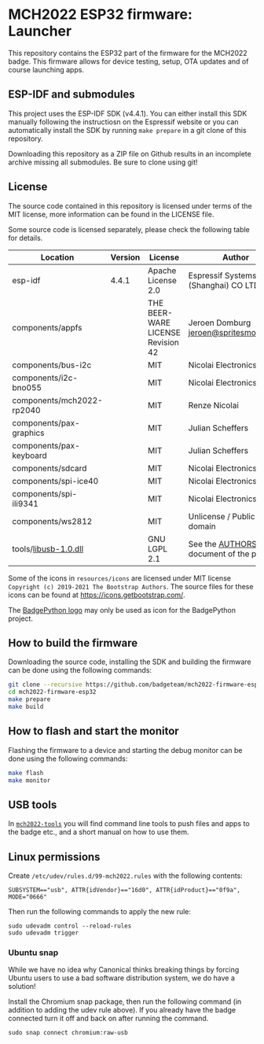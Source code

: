 # MCH2022 ESP32 firmware: Launcher

This repository contains the ESP32 part of the firmware for the MCH2022 badge. This firmware allows for device testing, setup, OTA updates and of course launching apps.

## ESP-IDF and submodules

This project uses the ESP-IDF SDK (v4.4.1). You can either install this SDK manually following the instructiosn on the Espressif website or you can automatically install the SDK by running `make prepare` in a git clone of this repository.

Downloading this repository as a ZIP file on Github results in an incomplete archive missing all submodules. Be sure to clone using git!

## License

The source code contained in this repository is licensed under terms of the MIT license, more information can be found in the LICENSE file.

Some source code is licensed separately, please check the following table for details.

| Location                    | Version     | License                           | Author                                                                                          |
|-----------------------------|-------------|-----------------------------------|-------------------------------------------------------------------------------------------------|
| esp-idf                     | 4.4.1       | Apache License 2.0                | Espressif Systems (Shanghai) CO LTD                                                             |
| components/appfs            |             | THE BEER-WARE LICENSE Revision 42 | Jeroen Domburg <jeroen@spritesmods.com>                                                         |
| components/bus-i2c          |             | MIT                               | Nicolai Electronics                                                                             |
| components/i2c-bno055       |             | MIT                               | Nicolai Electronics                                                                             |
| components/mch2022-rp2040   |             | MIT                               | Renze Nicolai                                                                                   |
| components/pax-graphics     |             | MIT                               | Julian Scheffers                                                                                |
| components/pax-keyboard     |             | MIT                               | Julian Scheffers                                                                                |
| components/sdcard           |             | MIT                               | Nicolai Electronics                                                                             |
| components/spi-ice40        |             | MIT                               | Nicolai Electronics                                                                             |
| components/spi-ili9341      |             | MIT                               | Nicolai Electronics                                                                             |
| components/ws2812           |             | MIT                               | Unlicense / Public domain                                                                       |
| tools/[libusb-1.0.dll]      |             | GNU LGPL 2.1                      | See the [AUTHORS](https://github.com/libusb/libusb/blob/master/AUTHORS) document of the project |

[libusb-1.0.dll]: https://libusb.info

Some of the icons in `resources/icons` are licensed under MIT license `Copyright (c) 2019-2021 The Bootstrap Authors`. The source files for these icons can be found at https://icons.getbootstrap.com/.

The [BadgePython logo](resources/icons/python.png) may only be used as icon for the BadgePython project.

## How to build the firmware

Downloading the source code, installing the SDK and building the firmware can be done using the following commands:

```sh
git clone --recursive https://github.com/badgeteam/mch2022-firmware-esp32
cd mch2022-firmware-esp32
make prepare
make build
```

## How to flash and start the monitor

Flashing the firmware to a device and starting the debug monitor can be done using the following commands:

```sh
make flash
make monitor
```

## USB tools
In [`mch2022-tools`](https://github.com/badgeteam/mch2022-tools) you will find command line tools to push files and apps to the badge etc., and a short manual on how to use them.

## Linux permissions
Create `/etc/udev/rules.d/99-mch2022.rules` with the following contents:

```
SUBSYSTEM=="usb", ATTR{idVendor}=="16d0", ATTR{idProduct}=="0f9a", MODE="0666"
```

Then run the following commands to apply the new rule:

```
sudo udevadm control --reload-rules
sudo udevadm trigger
```

### Ubuntu snap
While we have no idea why Canonical thinks breaking things by forcing Ubuntu users to use a bad software distribution system, we do have a solution!

Install the Chromium snap package, then run the following command (in addition to adding the udev rule above). If you already have the badge connected turn it off and back on after running the command.

```
sudo snap connect chromium:raw-usb
```
